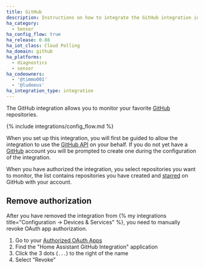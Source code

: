 ```yaml
---
title: GitHub
description: Instructions on how to integrate the GitHub integration into Home Assistant.
ha_category:
  - Sensor
ha_config_flow: true
ha_release: 0.88
ha_iot_class: Cloud Polling
ha_domain: github
ha_platforms:
  - diagnostics
  - sensor
ha_codeowners:
  - '@timmo001'
  - '@ludeeus'
ha_integration_type: integration
---
```


The GitHub integration allows you to monitor your favorite [GitHub][github] repositories.

{% include integrations/config_flow.md %}

When you set up this integration, you will first be guided to allow the integration to use the [GitHub API][github_api] on your behalf. If you do not yet have a [GitHub][github] account you will be prompted to create one during the configuration of the integration.

When you have authorized the integration, you select repositories you want to monitor, the list contains repositories you have created and [starred][github_starred] on GitHub with your account.

## Remove authorization

After you have removed the integration from {% my integrations title="Configuration -> Devices & Services" %}, you need to manually revoke OAuth app authorization.

1. Go to your [Authorized OAuth Apps][github_apps]
2. Find the "Home Assistant GitHub Integration" application
3. Click the 3 dots (`...`) to the right of the name
4. Select "Revoke"

[github]: https://github.com/
[github_api]: https://docs.github.com/en/rest
[github_starred]: https://github.com/stars
[github_apps]: https://github.com/settings/applications
